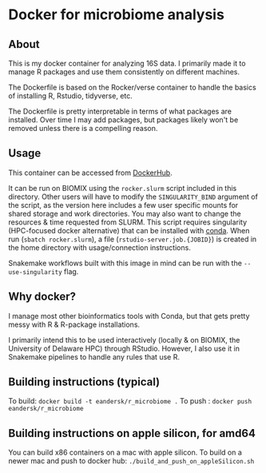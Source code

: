 # Docker for microbiome analysis

## About
This is my docker container for analyzing 16S data. I primarily made it to manage R packages and use them consistently on different machines.

The Dockerfile is based on the Rocker/verse container to handle the basics of installing R, Rstudio, tidyverse, etc. 

The Dockerfile is pretty interpretable in terms of what packages are installed. Over time I may add packages, but packages likely won't be removed unless there is a compelling reason.

## Usage
This container can be accessed from [DockerHub](https://hub.docker.com/r/eandersk/r_microbiome).

It can be run on BIOMIX using the `rocker.slurm` script included in this directory. Other users will have to modify the `SINGULARITY_BIND` argument of the script, as the version here includes a few user specific mounts for shared storage and work directories. You may also want to change the resources & time requested from SLURM. This script requires singularity (HPC-focused docker alternative) that can be installed with [conda](https://anaconda.org/conda-forge/singularity). When run (`sbatch rocker.slurm`), a file (`rstudio-server.job.{JOBID}`) is created in the home directory with usage/connection instructions.

Snakemake workflows built with this image in mind can be run with the `--use-singularity` flag.

## Why docker?
I manage most other bioinformatics tools with Conda, but that gets pretty messy with R & R-package installations.

I primarily intend this to be used interactively (locally & on BIOMIX, the University of Delaware HPC) through RStudio. However, I also use it in Snakemake pipelines to handle any rules that use R.

## Building instructions (typical)
To build: `docker build -t eandersk/r_microbiome .`
To push : `docker push eandersk/r_microbiome`

## Building instructions on apple silicon, for amd64
You can build x86 containers on a mac with apple silicon.
To build on a newer mac and push to docker hub: `./build_and_push_on_appleSilicon.sh`